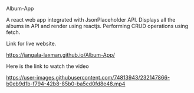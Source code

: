Album-App

A react web app integrated with JsonPlaceholder API. Displays all the albums in API and render using reactjs. Performing CRUD operations using fetch.


Link for live website.

 https://jangala-laxman.github.io/Album-App/
 
 
 
Here is the link to watch the video

https://user-images.githubusercontent.com/74813943/232147866-b0eb9d1b-f794-42b8-85b0-ba5cd0fd8e48.mp4

